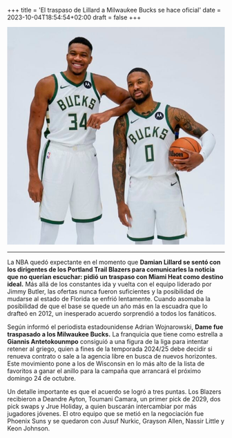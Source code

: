 +++
title = 'El traspaso de Lillard a Milwaukee Bucks se hace oficial'
date = 2023-10-04T18:54:54+02:00
draft = false
+++

![lillard_en_bucks](static/images/lillard.jpg)
***
La NBA quedó expectante en el momento que **Damian Lillard se sentó con los dirigentes de los Portland Trail Blazers para comunicarles la noticia que no querían escuchar: pidió un traspaso con Miami Heat como destino ideal.** Más allá de los constantes ida y vuelta con el equipo liderado por Jimmy Butler, las ofertas nunca fueron suficientes y la posibilidad de mudarse al estado de Florida se enfrió lentamente. Cuando asomaba la posibilidad de que el base se quede un año más en la escuadra que lo drafteó en 2012, un inesperado acuerdo sorprendió a todos los fanáticos.

Según informó el periodista estadounidense Adrian Wojnarowski, **Dame fue traspasado a los Milwaukee Bucks.** La franquicia que tiene como estrella a **Giannis Antetokounmpo** consiguió a una figura de la liga para intentar retener al griego, quien a fines de la temporada 2024/25 debe decidir si renueva contrato o sale a la agencia libre en busca de nuevos horizontes. Este movimiento pone a los de Wisconsin en lo más alto de la lista de favoritos a ganar el anillo para la campaña que arrancará el próximo domingo 24 de octubre.

Un detalle importante es que el acuerdo se logró a tres puntas. Los Blazers recibieron a Deandre Ayton, Toumani Camara, un primer pick de 2029, dos pick swaps y Jrue Holiday, a quien buscarán intercambiar por más jugadores jóvenes. El otro equipo que se metió en la negociación fue Phoenix Suns y se quedaron con Jusuf Nurkic, Grayson Allen, Nassir Little y Keon Johnson.
